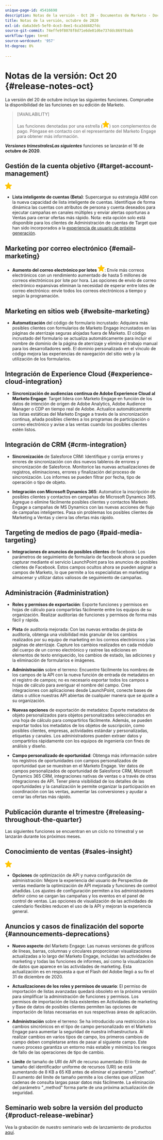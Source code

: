 ```yaml
---
unique-page-id: 45416698
description: Notas de la versión - Oct 20 - Documentos de Marketo - Documentación del producto
title: Notas de la versión, octubre de 2020
exl-id: da6a3de5-5ef0-4ce3-8ee1-6ca3dd482fdc
source-git-commit: 74effe9f8078f8d71e6de01d6e737ddc86978abb
workflow-type: tm+mt
source-wordcount: '957'
ht-degree: 0%

---
```


# Notas de la versión: Oct 20 {#release-notes-oct}

La versión del 20 de octubre incluye las siguientes funciones. Compruebe la disponibilidad de las funciones en su edición de Marketo.

>[!AVAILABILITY]
>
>Las funciones denotadas por una estrella (![](assets/yellow-star.png)) son complementos de pago. Póngase en contacto con el representante del Marketo Engage para obtener más información.

**_Versiones trimestralesLas siguientes_** funciones se lanzarán el 16 de  **octubre de 2020**.

## Gestión de la cuenta objetivo {#target-account-management}

![(estrella)](assets/yellow-star.png)

* **Lista inteligente de cuentas (Beta)**: Supercargue su estrategia ABM con la nueva capacidad de lista inteligente de cuentas. Identifique de forma dinámica las cuentas con atributos de persona y cuenta deseados para ejecutar campañas en canales múltiples y enviar alertas oportunas a Ventas para cerrar ofertas más rápido. Nota: esta opción solo está disponible para los clientes de Administración de cuentas de Target que han sido incorporados a la [experiencia de usuario de próxima generación](https://nation.marketo.com/t5/Employee-Blogs/The-Next-Generation-Marketo-Engage-Experience/ba-p/304205).

## Marketing por correo electrónico {#email-marketing}

* **Aumento del correo electrónico por lotes  ![(estrella)](assets/yellow-star.png)**: Envíe más correos electrónicos con un rendimiento aumentado de hasta 5 millones de correos electrónicos por lote por hora. Las opciones de envío de correo electrónico expansivas eliminan la necesidad de esperar entre lotes de correo electrónico: envíe todos los correos electrónicos a tiempo y según la programación.

## Marketing en sitios web {#website-marketing}

* **Automatización** del código de formulario incrustado: Adquiera más posibles clientes con formularios de Marketo Engage incrustados en las páginas de aterrizaje seguras alojadas fuera de Marketo. El código incrustado del formulario se actualiza automáticamente para incluir el nombre de dominio de la página de aterrizaje y elimina el trabajo manual para los desarrolladores web. El dominio personalizado en el vínculo de código mejora las experiencias de navegación del sitio web y la utilización de los formularios.

## Integración de Experience Cloud {#experience-cloud-integration}

* **Sincronización de audiencias continua de Adobe Experience Cloud al Marketo Engage**: Target lidera con Marketo Engage en función de los datos de intención de origen de Adobe Analytics, Adobe Audience Manager o CDP en tiempo real de Adobe. Actualice automáticamente las listas estáticas del Marketo Engage a través de la sincronización continua, añada posibles clientes a los programas de participación o correo electrónico y avise a las ventas cuando los posibles clientes estén listos.

## Integración de CRM {#crm-integration}

* **Sincronización** de Salesforce CRM: Identifique y corrija errores y errores de sincronización con dos nuevos tableros de errores y sincronización de Salesforce. Monitorice las nuevas actualizaciones de registros, eliminaciones, errores y finalización del proceso de sincronización. Los informes se pueden filtrar por fecha, tipo de operación o tipo de objeto.

* **Integración con Microsoft Dynamics 365**: Automatice la inscripción de posibles clientes y contactos en campañas de Microsoft Dynamics 365. Agregue o elimine fácilmente posibles clientes y contactos Marketo Engage a campañas de MS Dynamics con las nuevas acciones de flujo de campañas inteligentes. Pasa sin problemas los posibles clientes de Marketing a Ventas y cierra las ofertas más rápido.

## Targeting de medios de pago {#paid-media-targeting}

* **Integraciones de anuncios de posibles clientes** de facebook: Los parámetros de seguimiento de formulario de facebook ahora se pueden capturar mediante el servicio LaunchPoint para los anuncios de posibles clientes de Facebook. Estos campos ocultos ahora se pueden asignar a campos de Marketo, lo que permite a los especialistas en marketing almacenar y utilizar datos valiosos de seguimiento de campañas.

## Administración {#administration}

* **Roles y permisos de exportación**: Exporte funciones y permisos en hojas de cálculo para compartirlas fácilmente entre los equipos de su organización. Realizar auditorías de funciones y permisos de forma más fácil y rápida.

* **Pista** de auditoría mejorada: Con las nuevas entradas de pista de auditoría, obtenga una visibilidad más granular de los cambios realizados por su equipo de marketing en los correos electrónicos y las páginas de aterrizaje. Capture los cambios realizados en cada módulo del cuerpo de un correo electrónico y rastree las ediciones en elementos de texto enriquecido, los cambios de estado, las adiciones y la eliminación de formularios e imágenes.

* **Administración** sobre el terreno: Encuentre fácilmente los nombres de los campos de la API con la nueva función de entrada de metadatos en el registro de campos; no es necesario exportar todos los campos a hojas de cálculo para averiguar el nombre del campo. Cree integraciones con aplicaciones desde LaunchPoint, conecte bases de datos o utilice nuestras API abiertas de cualquier manera que se ajuste a su organización.

* **Nuevas opciones** de exportación de metadatos: Exporte metadatos de objeto personalizados para objetos personalizados seleccionados en una hoja de cálculo para compartirlos fácilmente. Además, se pueden exportar todos los metadatos de los objetos de suscripción, como posibles clientes, empresas, actividades estándar y personalizadas, etiquetas y canales. Los administradores pueden extraer datos y compartirlos rápidamente con los equipos de ingeniería con fines de análisis y diseño.

* **Campo personalizado de oportunidad**: Obtenga más información sobre los registros de oportunidades con campos personalizados de oportunidad que se muestran en el Marketo Engage. Ver datos de campos personalizados de oportunidad de Salesforce CRM, Microsoft Dynamics 365 CRM, integraciones nativas de ventas o a través de otras integraciones de API. Tener plena visibilidad de los detalles de las oportunidades y la canalización le permite organizar la participación en coordinación con las ventas, aumentar las conversiones y ayudar a cerrar las ofertas más rápido.

## Publicación durante el trimestre {#releasing-throughout-the-quarter}

Las siguientes funciones se encuentran en un ciclo no trimestral y se lanzarán durante los próximos meses.

## Conocimiento de ventas {#sales-insight}

![(estrella)](assets/yellow-star.png)

* **Opciones** de optimización de API y nueva configuración de administración: Mejore la experiencia del usuario de Perspectiva de ventas mediante la optimización de API mejorada y funciones de control añadidas. Los ajustes de configuración permiten a los administradores definir cómo se cargan las campañas y los eventos en el panel de control de ventas. Las opciones de visualización de las actividades de calendario flexibles reducen el uso de la API y mejoran la experiencia general.

## Anuncios y casos de finalización del soporte {#announcements-deprecations}

* **Nuevo aspecto** del Marketo Engage: Las nuevas versiones de gráficos de líneas, barras, columnas y circulares proporcionan visualizaciones actualizadas a lo largo del Marketo Engage, incluidas las actividades de marketing y todas las funciones de informes, así como la visualización de datos que aparece en las actividades de marketing. Esta actualización es en respuesta a que el Flash del Adobe llegó a su fin el 31 de diciembre de 2020.

* **Actualizaciones de los roles y permisos de usuario**: El permiso de importación de listas avanzadas quedará obsoleto en la próxima versión para simplificar la administración de funciones y permisos. Los permisos de importación de lista existentes en Actividades de marketing y Base de datos de posibles clientes permiten las opciones de importación de listas necesarias en sus respectivas áreas de aplicación.

* **Administración** sobre el terreno: Se ha introducido una restricción a los cambios sincrónicos en el tipo de campo personalizado en el Marketo Engage para aumentar la seguridad de nuestra infraestructura. Al realizar cambios en varios tipos de campo, los primeros cambios de campo deben completarse antes de pasar al siguiente campo. Este nuevo proceso garantiza un entorno más estable y minimiza los riesgos de fallo de las operaciones de tipo de cambio.

* **Límite** de tamaño de URI de API de recurso aumentado: El límite de tamaño del identificador uniforme de recursos (URI) se está aumentando de 8 KB a 65 KB antes de eliminar el parámetro &quot;_method&quot;. El aumento del límite de tamaño permite a los clientes que utilizan cadenas de consulta largas pasar datos más fácilmente. La eliminación del parámetro &quot;_method&quot; forma parte de una próxima actualización de seguridad.

## Seminario web sobre la versión del producto {#product-release-webinar}

Vea la grabación de nuestro seminario web de lanzamiento de productos [aquí](https://engage.marketo.com/Oct_20_Release_OnDemand.html).

